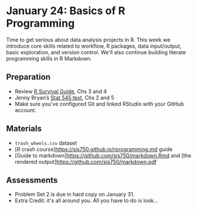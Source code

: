 # January 24: Basics of R Programming

Time to get serious about data analysis projects in R. This week we introduce core skills related to workflow, R packages, data input/output, basic exploration, and version control. We'll also continue building literate programming skills in R Markdown.

## Preparation
- Review [R Survival Guide](https://austin-hart-pols.github.io/SurvivalGuide/), Chs 3 and 4  
- Jenny Bryan’s [Stat 545 text](https://stat545.com/), Chs 2 and 5  
- Make sure you've configured Git and linked RStudio with your GitHub account. 

## Materials
- `trash_wheels.csv` dataset  
- [R crash course]<https://sis750.github.io/rprogramming.md> guide   
- [Guide to markdown]<https://github.com/sis750/markdown.Rmd> and [the rendered output]<https://github.com/sis750/markdown.pdf>


## Assessments
- Problem Set 2 is due in hard copy on January 31.
- Extra Credit: it's all around you. All you have to do is look...
